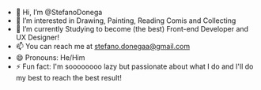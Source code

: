 - 👋 Hi, I’m @StefanoDonega
- 👀 I’m interested in Drawing, Painting, Reading Comis and Collecting
- 🌱 I’m currently Studying to become (the best) Front-end Developer and UX Designer!
- 📫 You can reach me at stefano.donegaa@gmail.com
- 😄 Pronouns: He/Him
- ⚡ Fun fact: I'm soooooooo lazy but passionate about what I do and I'll do my best to reach the best result!

<!---
StefanoDonega/StefanoDonega is a ✨ special ✨ repository because its `README.md` (this file) appears on your GitHub profile.
You can click the Preview link to take a look at your changes.
--->
